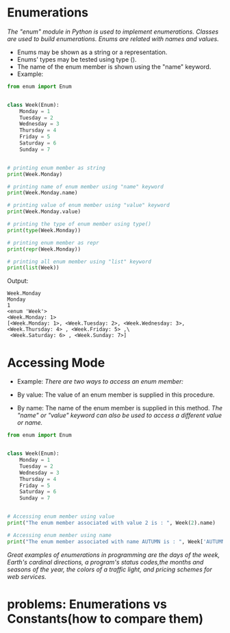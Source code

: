 # Enumerations

_The "enum" module in Python is used to implement enumerations. Classes are used to build enumerations.
Enums are related with names and values._

+ Enums may be shown as a string or a representation.
+ Enums' types may be tested using type ().
+ The name of the enum member is shown using the "name" keyword.
+ Example:

```python
from enum import Enum


class Week(Enum):
    Monday = 1
    Tuesday = 2
    Wednesday = 3
    Thursday = 4
    Friday = 5
    Saturday = 6
    Sunday = 7


# printing enum member as string
print(Week.Monday)

# printing name of enum member using "name" keyword
print(Week.Monday.name)

# printing value of enum member using "value" keyword
print(Week.Monday.value)

# printing the type of enum member using type()
print(type(Week.Monday))

# printing enum member as repr
print(repr(Week.Monday))

# printing all enum member using "list" keyword
print(list(Week))

```

Output:

```
Week.Monday
Monday
1
<enum 'Week'>
<Week.Monday: 1>
[<Week.Monday: 1>, <Week.Tuesday: 2>, <Week.Wednesday: 3>, <Week.Thursday: 4> , <Week.Friday: 5> ,\
 <Week.Saturday: 6> , <Week.Sunday: 7>]
```

# Accessing Mode

+ Example:
  _There are two ways to access an enum member:_

+ By value: The value of an enum member is supplied in this procedure.
+ By name: The name of the enum member is supplied in this method.
  _The "name" or "value" keyword can also be used to access a different value or name._

```python
from enum import Enum


class Week(Enum):
    Monday = 1
    Tuesday = 2
    Wednesday = 3
    Thursday = 4
    Friday = 5
    Saturday = 6
    Sunday = 7


# Accessing enum member using value
print("The enum member associated with value 2 is : ", Week(2).name)

# Accessing enum member using name
print("The enum member associated with name AUTUMN is : ", Week['AUTUMN'].value)
```

_Great examples of enumerations in programming are the days of the week, Earth's cardinal directions, a program's status
codes,the months and seasons of
the year, the colors of a traffic light, and pricing schemes for web services._

# problems: Enumerations vs Constants(how to compare them)
